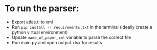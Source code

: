 # To run the parser:

- Export atlas.ti to xml 
- Run `pip install -r requirements.txt` in the terminal (ideally create a python virtual environment)
- Update `name_of_paper_xml` variable to parse the correct file
- Run main.py and open output.xlsx for results